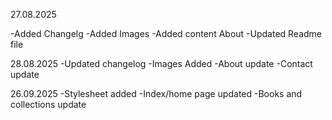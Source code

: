 27.08.2025

-Added Changelg
-Added Images
-Added content 
   About
-Updated Readme file


28.08.2025
-Updated changelog
-Images Added
-About update
-Contact update

26.09.2025
-Stylesheet added
-Index/home page updated
-Books and collections update
